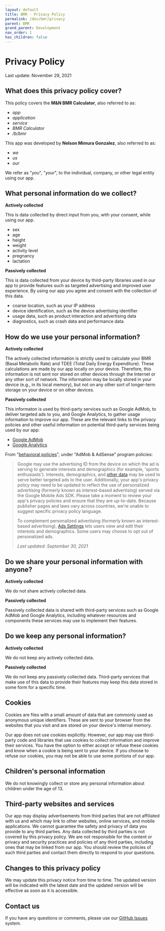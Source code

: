 ```yaml
---
layout: default
title: BMR - Privacy Policy
permalink: /dev/bmr/privacy
parent: BMR
grand_parent: Development
nav_order: 1
has_children: false
---
```


# Privacy Policy

Last update: November 29, 2021

## What does this privacy policy cover?

This policy covers the **M&N BMR Calculator**, also referred to as:
- *app*
- *application*
- *service*
- *BMR Calculator*
- */b/bmr*

This app was developed by **Nelson Mimura Gonzalez**, also referred to as:
- *we*
- *us*
- *our*

We refer as "*you*", "*your*", to the individual, company, or other legal entity
using our app.

## What personal information do we collect?

**Actively collected**

This is data collected by direct input from you, with your consent, while using
our app.

- sex
- age
- height
- weight
- activity level
- pregnancy
- lactation

**Passively collected**

This is data collected from your device by third-party libraries used in our app
to provide features such as targeted advertising and improved user experience.
By using our app you agree and consent with the collection of this data.

- coarse location, such as your IP address
- device identification, such as the device advertising identifier
- usage data, such as product interaction and advertising data
- diagnostics, such as crash data and performance data

## How do we use your personal information?

**Actively collected**

The actively collected information is strictly used to calculate your BMR (Basal
Metabolic Rate) and TDEE (Total Daily Energy Expenditure). These calculations
are made by our app locally on your device. Therefore, this information is not
sent nor stored on other devices through the Internet or any other sort of
network. The information may be locally stored in your device (e.g., in its
local memory), but not on any other sort of longer-term storage on your device
or on other devices.

**Passively collected**

This informaton is used by third-party services such as Google AdMob, to deliver
targeted ads to you, and Google Analytics, to gather usage information to
improve our app. These are the relevant links to the privacy policies and other
useful information on potential third-party services being used by our app:

- [Google AdMob](https://support.google.com/admob/answer/6128543)
- [Google Analytics](https://firebase.google.com/policies/analytics)

From "[behavioral
policies](https://support.google.com/admob/answer/2753860?hl=en&ref_topic=9756841)",
under "AdMob & AdSense" program policies:

> Google may use the advertising ID from the device on which the ad is serving
> to generate interests and demographics (for example, 'sports enthusiasts').
> Interests, demographics, and [other
> data](https://support.google.com/adsense/troubleshooter/1631343) may be used
> to serve better targeted ads to the user. Additionally, your app's privacy
> policy may need to be updated to reflect the use of personalized advertising
> (formerly known as interest-based advertising) served via the Google Mobile
> Ads SDK. Please take a moment to review your app's privacy policies and ensure
> that they are up-to-date. Because publisher pages and laws vary across
> countries, we're unable to suggest specific privacy policy language.
>
> To complement personalized advertising (formerly known as interest-based
> advertising), [Ads Settings](https://www.google.com/settings/ads) lets users
> view and edit their interests and demographics. Some users may choose to opt
> out of personalized ads.
>
> *Last updated: September 30, 2021*

## Do we share your personal information with anyone?

**Actively collected**

We do not share actively collected data.

**Passively collected**

Passively collected data is shared with third-party services such as Google
AdMob and Google Analytics, including whatever resources and components these
services may use to implement their features.

## Do we keep any personal information?

**Actively collected**

We do not keep any actively collected data.

**Passively collected**

We do not keep any passively collected data. Third-party services that make use
of this data to provide their features may keep this data stored in some form
for a specific time.

## Cookies

Cookies are files with a small amount of data that are commonly used as
anonymous unique identifiers. These are sent to your browser from the websites
that you visit and are stored on your device's internal memory.

Our app does not use cookies explicitly. However, our app may use third-party
code and libraries that use cookies to collect information and improve their
services. You have the option to either accept or refuse these cookies and know
when a cookie is being sent to your device. If you choose to refuse our cookies,
you may not be able to use some portions of our app.

## Children's personal information

We do not knowingly collect or store any personal information about children
under the age of 13.

## Third-party websites and services

Our app may display advertisements from third parties that are not affiliated
with us and which may link to other websites, online services, and mobile
applications. We cannot guarantee the safety and privacy of data you provide to
any third parties. Any data collected by third parties is not covered by this
privacy policy. We are not responsible for the content or privacy and security
practices and policies of any third parties, including ones that may be linked
from our app. You should review the policies of such third parties and contact
them directly to respond to your questions.

## Changes to this privacy policy

We may update this privacy notice from time to time. The updated version will be
indicated with the latest date and the updated version will be effective as soon
as it is accessible.

## Contact us

If you have any questions or comments, please use our
[GitHub Issues](https://github.com/nelsonspbr/bmr.support/issues/new) system.

